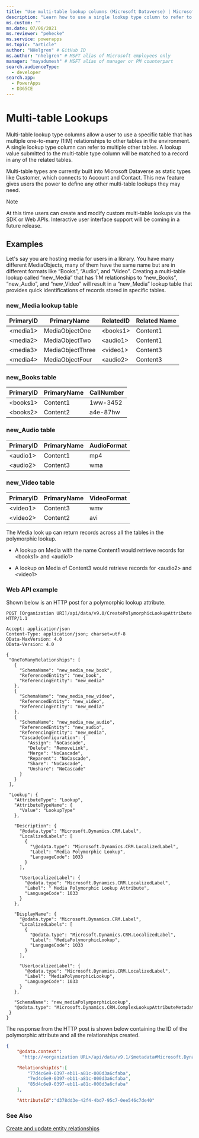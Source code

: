 ```yaml
---
title: "Use multi-table lookup columns (Microsoft Dataverse) | Microsoft Docs" # Intent and product brand in a unique string of 43-59 chars including spaces
description: "Learn how to use a single lookup type column to refer to data in multiple other tables." # 115-145 characters including spaces. This abstract displays in the search result.
ms.custom: ""
ms.date: 07/06/2021
ms.reviewer: "pehecke"
ms.service: powerapps
ms.topic: "article"
author: "NHelgren" # GitHub ID
ms.author: "nhelgren" # MSFT alias of Microsoft employees only
manager: "mayadumesh" # MSFT alias of manager or PM counterpart
search.audienceType: 
  - developer
search.app: 
  - PowerApps
  - D365CE
---
```


# Multi-table Lookups

Multi-table lookup type columns allow a user to use a specific table that has
multiple one-to-many (1:M) relationships to other tables in the environment. A single lookup
type column can refer to multiple other tables. A lookup value submitted to the
multi-table type column will be matched to a record in any of the related
tables.

Multi-table types are currently built into Microsoft Dataverse as static types like
Customer, which connects to Account and Contact. This new feature gives users the
power to define any other multi-table lookups they may need.

> [!NOTE]
> At this time users can create and modify custom multi-table lookups via the SDK or Web APIs.
> Interactive user interface support will be coming in a future release.

## Examples

Let's say you are hosting media for users in a library. You have many different
MediaObjects, many of them have the same name but are in different formats like
“Books”, “Audio”, and “Video”. Creating a multi-table lookup called “new_Media”
that has 1:M relationships to “new_Books”, “new_Audio”, and “new_Video” will
result in a “new_Media” lookup table that provides quick identifications of
records stored in specific tables.

### new_Media lookup table

| **PrimaryID** | **PrimaryName**  | **RelatedID** | **Related Name** |
|---------------|------------------|---------------|------------------|
| \<media1\>    | MediaObjectOne   | \<books1\>    | Content1         |
| \<media2\>    | MediaObjectTwo   | \<audio1\>    | Content1         |
| \<media3\>    | MediaObjectThree | \<video1\>    | Content3         |
| \<media4\>    | MediaObjectFour  | \<audio2\>    | Content3         |

### new_Books table

| **PrimaryID** | **PrimaryName** | **CallNumber** |
|---------------|-----------------|----------------|
| \<books1\>    | Content1        | 1ww-3452       |
| \<books2\>    | Content2        | a4e-87hw       |

### new_Audio table

| **PrimaryID** | **PrimaryName** | **AudioFormat** |
|---------------|-----------------|-----------------|
| \<audio1\>    | Content1        | mp4             |
| \<audio2\>    | Content3        | wma             |

### new_Video table

| **PrimaryID** | **PrimaryName** | **VideoFormat** |
|---------------|-----------------|-----------------|
| \<video1\>    | Content3        | wmv             |
| \<video2\>    | Content2        | avi             |

The Media look up can return records across all the tables in the polymorphic
lookup.

- A lookup on Media with the name Content1 would retrieve records for
    \<books1\> and \<audio1\>

- A lookup on Media of Content3 would retrieve records for \<audio2\> and
    \<video1\>

### Web API example

Shown below is an HTTP post for a polymorphic lookup attribute. 

```http
POST [Organization URI]/api/data/v9.0/CreatePolymorphicLookupAttribute HTTP/1.1 

Accept: application/json 
Content-Type: application/json; charset=utf-8 
OData-MaxVersion: 4.0 
OData-Version: 4.0 

{
 "OneToManyRelationships": [
   {
     "SchemaName": "new_media_new_book",
     "ReferencedEntity": "new_book",
     "ReferencingEntity": "new_media"
   },
   {
     "SchemaName": "new_media_new_video",
     "ReferencedEntity": "new_video",
     "ReferencingEntity": "new_media"
   },
   {
     "SchemaName": "new_media_new_audio",
     "ReferencedEntity": "new_audio",
     "ReferencingEntity": "new_media",
     "CascadeConfiguration": {  
        "Assign": "NoCascade",  
        "Delete": "RemoveLink",  
        "Merge": "NoCascade",  
        "Reparent": "NoCascade",  
        "Share": "NoCascade",  
        "Unshare": "NoCascade"  
     }
   }
 ],

 "Lookup": {
   "AttributeType": "Lookup",
   "AttributeTypeName": {
     "Value": "LookupType"
   },

   "Description": {
     "@odata.type": "Microsoft.Dynamics.CRM.Label",
     "LocalizedLabels": [
       {
         "\@odata.type": "Microsoft.Dynamics.CRM.LocalizedLabel",
         "Label": "Media Polymorphic Lookup",
         "LanguageCode": 1033
       }
     ],

     "UserLocalizedLabel": {
       "@odata.type": "Microsoft.Dynamics.CRM.LocalizedLabel",
       "Label": " Media Polymorphic Lookup Attribute",
       "LanguageCode": 1033
     }
   },

   "DisplayName": {
     "@odata.type": "Microsoft.Dynamics.CRM.Label",
     "LocalizedLabels": [
       {
         "@odata.type": "Microsoft.Dynamics.CRM.LocalizedLabel",
         "Label": "MediaPolymorphicLookup",
         "LanguageCode": 1033
       }
     ],

     "UserLocalizedLabel": {
       "@odata.type": "Microsoft.Dynamics.CRM.LocalizedLabel",
       "Label": "MediaPolymorphicLookup",
       "LanguageCode": 1033
     }
   },

   "SchemaName": "new_mediaPolymporphicLookup",
   "@odata.type": "Microsoft.Dynamics.CRM.ComplexLookupAttributeMetadata"
 }
}
```

The response from the HTTP post is shown below containing the ID of the polymorphic attribute and all the relationships created.

```json
{
    "@odata.context":
      "http://<organization URL>/api/data/v9.1/$metadata#Microsoft.Dynamics.CRM.CreatePolymorphicLookupAttributeResponse",

    "RelationshipIds":[
        "77d4c6e9-0397-eb11-a81c-000d3a6cfaba",
        "7ed4c6e9-0397-eb11-a81c-000d3a6cfaba",
        "85d4c6e9-0397-eb11-a81c-000d3a6cfaba"
    ],

    "AttributeId":"d378dd3e-42f4-4bd7-95c7-0ee546c7de40"
```

### See Also

[Create and update entity relationships](create-update-entity-relationships-using-web-api.md)
